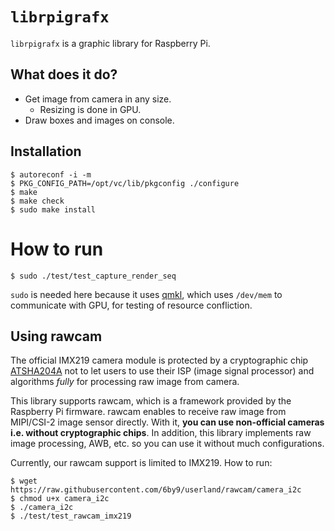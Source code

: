 # `librpigrafx`

`librpigrafx` is a graphic library for Raspberry Pi.


## What does it do?

* Get image from camera in any size.
    * Resizing is done in GPU.
* Draw boxes and images on console.


## Installation

```
$ autoreconf -i -m
$ PKG_CONFIG_PATH=/opt/vc/lib/pkgconfig ./configure
$ make
$ make check
$ sudo make install
```


# How to run

```
$ sudo ./test/test_capture_render_seq
```

`sudo` is needed here because it uses
[qmkl](https://github.com/Terminus-IMRC/qmkl), which uses `/dev/mem` to
communicate with GPU, for testing of resource confliction.


## Using rawcam

The official IMX219 camera module is protected by a cryptographic chip
[ATSHA204A](http://www.microchip.com/wwwproducts/en/ATSHA204A) not to let users
to use their ISP (image signal processor) and algorithms *fully* for processing
raw image from camera.

This library supports rawcam, which is a framework provided by the Raspberry Pi
firmware. rawcam enables to receive raw image from MIPI/CSI-2 image sensor
directly. With it, **you can use non-official cameras i.e. without cryptographic
chips**. In addition, this library implements raw image processing, AWB, etc. so
you can use it without much configurations.

Currently, our rawcam support is limited to IMX219. How to run:

```
$ wget https://raw.githubusercontent.com/6by9/userland/rawcam/camera_i2c
$ chmod u+x camera_i2c
$ ./camera_i2c
$ ./test/test_rawcam_imx219
```
